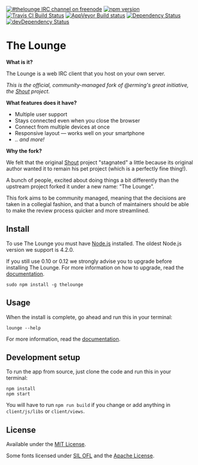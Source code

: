 [![#thelounge IRC channel on freenode](https://img.shields.io/badge/irc%20channel-%23thelounge%20on%20freenode-blue.svg)](https://avatar.playat.ch:1000/)
[![npm version](https://img.shields.io/npm/v/thelounge.svg)](https://www.npmjs.org/package/thelounge)
[![Travis CI Build Status](https://travis-ci.org/thelounge/lounge.svg?branch=master)](https://travis-ci.org/thelounge/lounge)
[![AppVeyor Build status](https://ci.appveyor.com/api/projects/status/deymtp0lldq78s8t/branch/master?svg=true)](https://ci.appveyor.com/project/astorije/lounge/branch/master)
[![Dependency Status](https://david-dm.org/thelounge/lounge.svg)](https://david-dm.org/thelounge/lounge)
[![devDependency Status](https://david-dm.org/thelounge/lounge/dev-status.svg)](https://david-dm.org/thelounge/lounge#info=devDependencies)

# The Lounge

__What is it?__

The Lounge is a web IRC client that you host on your own server.

*This is the official, community-managed fork of @erming's great initiative, the [Shout](https://github.com/erming/shout) project.*

__What features does it have?__

- Multiple user support
- Stays connected even when you close the browser
- Connect from multiple devices at once
- Responsive layout — works well on your smartphone
- _.. and more!_

__Why the fork?__

We felt that the original [Shout](https://github.com/erming/shout) project
"stagnated" a little because its original author wanted it to remain his pet
project (which is a perfectly fine thing!).

A bunch of people, excited about doing things a bit differently than the upstream
project forked it under a new name: “The Lounge”.

This fork aims to be community managed, meaning that the decisions are taken
in a collegial fashion, and that a bunch of maintainers should be able to make
the review process quicker and more streamlined.

## Install

To use The Lounge you must have [Node.js](https://nodejs.org/en/download/) installed.
The oldest Node.js version we support is 4.2.0.

If you still use 0.10 or 0.12 we strongly advise you to upgrade before installing The Lounge.
For more information on how to upgrade, read the [documentation](https://nodejs.org/en/download/package-manager/).

```
sudo npm install -g thelounge
```

## Usage

When the install is complete, go ahead and run this in your terminal:

```
lounge --help
```

For more information, read the [documentation](https://thelounge.github.io/docs/).

## Development setup

To run the app from source, just clone the code and run this in your terminal:

```
npm install
npm start
```

You will have to run `npm run build` if you change or add anything in
`client/js/libs` or `client/views`.

## License

Available under the [MIT License](LICENSE).

Some fonts licensed under [SIL OFL](http://scripts.sil.org/OFL) and the [Apache License](http://www.apache.org/licenses/).
